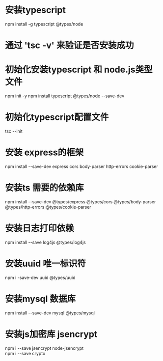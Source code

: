 <!--
 * @Author: super_javan 296652579@qq.com
 * @Date: 2024-05-28 12:40:09
 * @LastEditors: super_javan 296652579@qq.com
 * @LastEditTime: 2024-05-29 16:09:42
 * @FilePath: /FiveChess/server/README.md
 * @Description: 这是默认设置,请设置`customMade`, 打开koroFileHeader查看配置 进行设置: https://github.com/OBKoro1/koro1FileHeader/wiki/%E9%85%8D%E7%BD%AE
-->
# 安装typescript 
npm install -g typescript @types/node
# 通过 'tsc -v' 来验证是否安装成功

# 初始化安装typescript 和 node.js类型文件
 npm init -y
 npm install typescript @types/node --save-dev

 # 初始化typescript配置文件
 tsc --init

 # 安装 express的框架
 npm install --save-dev express cors body-parser http-errors cookie-parser

 # 安装ts 需要的依赖库
 npm install --save-dev @types/express @types/cors @types/body-parser @types/http-errors @types/cookie-parser

 # 安装日志打印依赖
 npm install --save log4js @types/log4js

 # 安装uuid 唯一标识符
 npm i -save-dev uuid @types/uuid

 # 安装mysql 数据库
 npm install --save-dev mysql @types/mysql

 # 安装js加密库 jsencrypt
 npm i --save jsencrypt node-jsencrypt  
 npm i --save crypto


 


